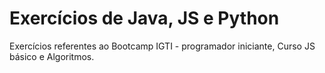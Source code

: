 # Exercícios de Java, JS e Python
Exercícios referentes ao Bootcamp IGTI - programador iniciante, Curso JS básico e Algoritmos.
